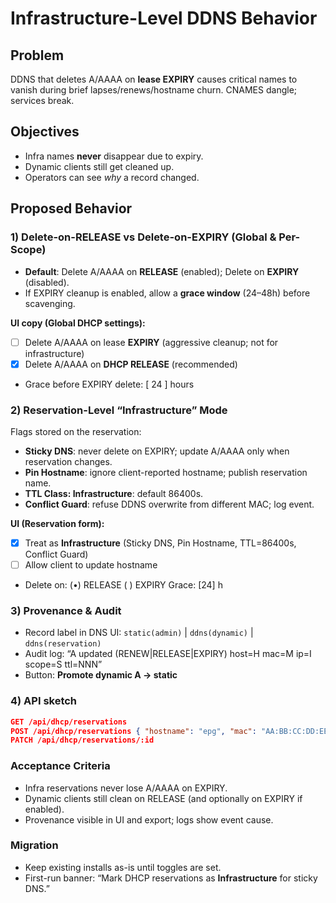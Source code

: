 # Infrastructure-Level DDNS Behavior

## Problem
DDNS that deletes A/AAAA on **lease EXPIRY** causes critical names to vanish during brief lapses/renews/hostname churn. CNAMES dangle; services break.

## Objectives
- Infra names **never** disappear due to expiry.
- Dynamic clients still get cleaned up.
- Operators can see *why* a record changed.

## Proposed Behavior

### 1) Delete-on-RELEASE vs Delete-on-EXPIRY (Global & Per-Scope)
- **Default**: Delete A/AAAA on **RELEASE** (enabled); Delete on **EXPIRY** (disabled).
- If EXPIRY cleanup is enabled, allow a **grace window** (24–48h) before scavenging.

**UI copy (Global DHCP settings):**
- [ ] Delete A/AAAA on lease **EXPIRY** (aggressive cleanup; not for infrastructure)
- [x] Delete A/AAAA on **DHCP RELEASE** (recommended)
- Grace before EXPIRY delete: [ 24 ] hours

### 2) Reservation-Level “Infrastructure” Mode
Flags stored on the reservation:
- **Sticky DNS**: never delete on EXPIRY; update A/AAAA only when reservation changes.
- **Pin Hostname**: ignore client-reported hostname; publish reservation name.
- **TTL Class: Infrastructure**: default 86400s.
- **Conflict Guard**: refuse DDNS overwrite from different MAC; log event.

**UI (Reservation form):**
- [x] Treat as **Infrastructure** (Sticky DNS, Pin Hostname, TTL=86400s, Conflict Guard)
- [ ] Allow client to update hostname
- Delete on: (•) RELEASE  ( ) EXPIRY   Grace: [24] h

### 3) Provenance & Audit
- Record label in DNS UI: `static(admin)` | `ddns(dynamic)` | `ddns(reservation)`
- Audit log: “A updated (RENEW|RELEASE|EXPIRY) host=H mac=M ip=I scope=S ttl=NNN”
- Button: **Promote dynamic A → static**

### 4) API sketch
```json
GET /api/dhcp/reservations
POST /api/dhcp/reservations { "hostname": "epg", "mac": "AA:BB:CC:DD:EE:FF", "ip": "192.168.1.56", "scope": "LAN", "infra": true, "ddnsPolicy": {"deleteOn": "release", "graceHours": 24 }, "ttlClass": "infrastructure" }
PATCH /api/dhcp/reservations/:id
```

### Acceptance Criteria
- Infra reservations never lose A/AAAA on EXPIRY.
- Dynamic clients still clean on RELEASE (and optionally on EXPIRY if enabled).
- Provenance visible in UI and export; logs show event cause.

### Migration
- Keep existing installs as-is until toggles are set.
- First-run banner: “Mark DHCP reservations as **Infrastructure** for sticky DNS.”
